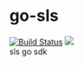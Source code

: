 # go-sls
[![Build Status](https://travis-ci.org/dingyinzhuo/go-sls.svg?branch=master)](https://travis-ci.org/dingyinzhuo/go-sls)
[![](http://gocover.io/_badge/github.com/dingyinzhuo/go-sls)](http://gocover.io/github.com/dingyinzhuo/go-sls)  
sls go sdk

